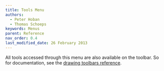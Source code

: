 ```yaml
---
title: Tools Menu
authors:
  - Peter Hoban
  - Thomas Schoeps
keywords: Menus
parent: Reference
nav_order: 0.4
last_modified_date: 26 February 2013
---
```


All tools accessed through this menu are also available on the toolbar. So for documentation, see the [drawing toolbars reference](toolbars.md#drawing-toolbar).
